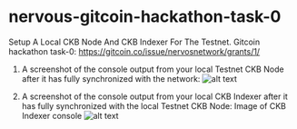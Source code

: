 # nervous-gitcoin-hackathon-task-0
Setup A Local CKB Node And CKB Indexer For The Testnet.
Gitcoin hackathon task-0: https://gitcoin.co/issue/nervosnetwork/grants/1/

1. A screenshot of the console output from your local Testnet CKB Node after it has fully synchronized with the network:
![alt text](https://github.com/anhnt4288/nervous-hackathon/blob/master/task-0/ckb-node.png)

2. A screenshot of the console output from your local CKB Indexer after it has fully synchronized with the local Testnet CKB Node: Image of CKB Indexer console
![alt text](https://github.com/anhnt4288/nervous-hackathon/blob/master/task-0/ckb-indexer.png)

